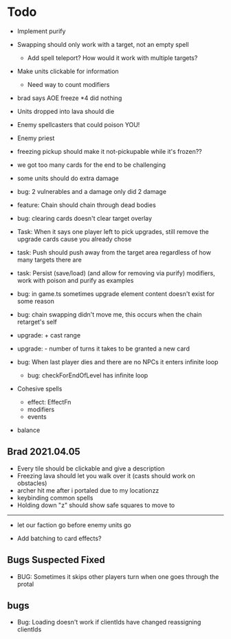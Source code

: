 # Todo

- Implement purify
- Swapping should only work with a target, not an empty spell
  - Add spell teleport? How would it work with multiple targets?
- Make units clickable for information
  - Need way to count modifiers
- brad says AOE freeze \*4 did nothing
- Units dropped into lava should die
- Enemy spellcasters that could poison YOU!
- Enemy priest
- freezing pickup should make it not-pickupable while it's frozen??
- we got too many cards for the end to be challenging
- some units should do extra damage
- bug: 2 vulnerables and a damage only did 2 damage
- feature: Chain should chain through dead bodies
- bug: clearing cards doesn't clear target overlay
- Task: When it says one player left to pick upgrades, still remove the upgrade cards cause you already chose
- task: Push should push away from the target area regardless of how many targets there are
- task: Persist (save/load) (and allow for removing via purify) modifiers, work with poison and purify as examples
- bug: in game.ts sometimes upgrade element content doesn't exist for some reason
- bug: chain swapping didn't move me, this occurs when the chain retarget's self
- upgrade: + cast range
- upgrade: - number of turns it takes to be granted a new card
- bug: When last player dies and there are no NPCs it enters infinite loop

  - bug: checkForEndOfLevel has infinite loop

- Cohesive spells
  - effect: EffectFn
  - modifiers
  - events
- balance

## Brad 2021.04.05

- Every tile should be clickable and give a description
- Freezing lava should let you walk over it (casts should work on obstacles)
- archer hit me after i portaled due to my locationzz
- keybinding common spells
- Holding down "z" should show safe squares to move to

---

- let our faction go before enemy units go

- Add batching to card effects?

## Bugs Suspected Fixed

- BUG: Sometimes it skips other players turn when one goes through the protal

## bugs

- Bug: Loading doesn't work if clientIds have changed reassigning clientIds
